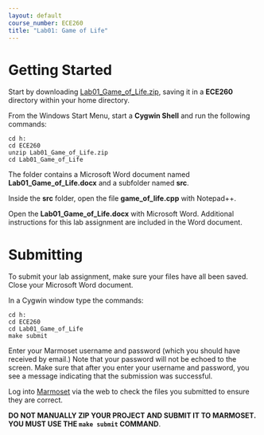 ```yaml
---
layout: default
course_number: ECE260
title: "Lab01: Game of Life"
---
```


Getting Started
===============

Start by downloading [Lab01_Game_of_Life.zip](Lab01_Game_of_Life.zip), saving it in a **ECE260** directory within your home directory.

From the Windows Start Menu, start a **Cygwin Shell** and run the following commands:

    cd h:
    cd ECE260
    unzip Lab01_Game_of_Life.zip
    cd Lab01_Game_of_Life


The folder contains a Microsoft Word document named **Lab01_Game_of_Life.docx**
and a subfolder named **src**. 

Inside the **src** folder, open the file **game_of_life.cpp** with Notepad++.
  
Open the **Lab01_Game_of_Life.docx** with Microsoft Word.  Additional instructions for this lab assignment are 
included in the Word document.



Submitting
==========

To submit your lab assignment, make sure your files have all been saved.
Close your Microsoft Word document.

In a Cygwin window type the commands:

    cd h:
    cd ECE260
    cd Lab01_Game_of_Life
    make submit

Enter your Marmoset username and password (which you should have received by email.) 
Note that your password will not be echoed to the screen. 
Make sure that after you enter your username and password, you see a message indicating that the submission was successful.

Log into [Marmoset](https://cs.ycp.edu/marmoset/login) via the web to check the files you submitted to ensure they are correct.

**DO NOT MANUALLY ZIP YOUR PROJECT AND SUBMIT IT TO MARMOSET.  
YOU MUST USE THE ```make submit``` COMMAND**.
